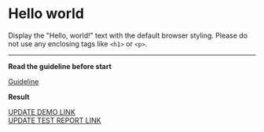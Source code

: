 # Hello world

Display the "Hello, world!" text with the default browser styling. Please do not 
use any enclosing tags like `<h1>` or `<p>`.
___

**Read the guideline before start**

[Guideline](https://mate-academy.github.io/layout_task-guideline/)

**Result**

[UPDATE DEMO LINK](https://github.com/amserhii11/layout_hello-world/blob/master/src/index.html) <br>
[UPDATE TEST REPORT LINK](file:///home/serhii/Desktop/Mate/Lesson0/layout_hello-world/backstop_data/html_report/index.html)
